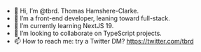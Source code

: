 - 👋 Hi, I’m @tbrd. Thomas Hamshere-Clarke. 
- 👀 I’m a front-end developer, leaning toward full-stack.
- 🌱 I’m currently learning NextJS 19. 
- 💞️ I’m looking to collaborate on TypeScript projects.
- 📫 How to reach me: try a Twitter DM? https://twitter.com/tbrd

<!---
tbrd/tbrd is a ✨ special ✨ repository because its `README.md` (this file) appears on your GitHub profile.
You can click the Preview link to take a look at your changes.
--->
